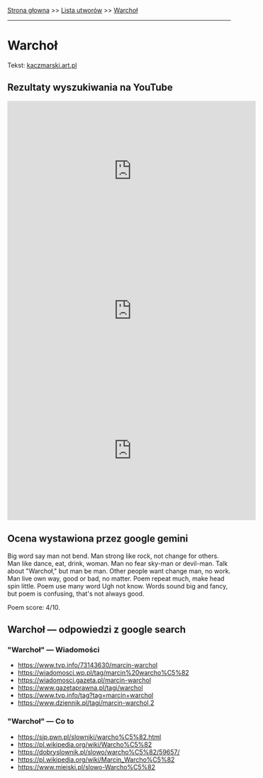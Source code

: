 [Strona głowna](../index.md) >> [Lista utworów](../list.md) >> [Warchoł](625.md)

---

# Warchoł

Tekst: [kaczmarski.art.pl](https://www.kaczmarski.art.pl/tworczosc/wiersze/warchol/)

## Rezultaty wyszukiwania na YouTube

<iframe width="560" height="315" src="https://www.youtube.com/embed/8JFJapTbc-E?si=IdontcarewhotheIRSsendsImnotpayingtaxes" title="YouTube video player" frameborder="0" allow="accelerometer; autoplay; clipboard-write; encrypted-media; gyroscope; picture-in-picture; web-share" referrerpolicy="strict-origin-when-cross-origin" allowfullscreen></iframe>

<iframe width="560" height="315" src="https://www.youtube.com/embed/WJBY0Xp8acs?si=IdontcarewhotheIRSsendsImnotpayingtaxes" title="YouTube video player" frameborder="0" allow="accelerometer; autoplay; clipboard-write; encrypted-media; gyroscope; picture-in-picture; web-share" referrerpolicy="strict-origin-when-cross-origin" allowfullscreen></iframe>

<iframe width="560" height="315" src="https://www.youtube.com/embed/eGL3rWVZFPo?si=IdontcarewhotheIRSsendsImnotpayingtaxes" title="YouTube video player" frameborder="0" allow="accelerometer; autoplay; clipboard-write; encrypted-media; gyroscope; picture-in-picture; web-share" referrerpolicy="strict-origin-when-cross-origin" allowfullscreen></iframe>

## Ocena wystawiona przez google gemini

Big word say man not bend. Man strong like rock, not change for others. Man like dance, eat, drink, woman. Man no fear sky-man or devil-man. Talk about "Warchoł," but man be man. Other people want change man, no work. Man live own way, good or bad, no matter. Poem repeat much, make head spin little. Poem use many word Ugh not know. Words sound big and fancy, but poem is confusing, that's not always good.

Poem score: 4/10.


## Warchoł — odpowiedzi z google search

### "Warchoł" — Wiadomości

 - <https://www.tvp.info/73143630/marcin-warchol>
 - <https://wiadomosci.wp.pl/tag/marcin%20warcho%C5%82>
 - <https://wiadomosci.gazeta.pl/marcin-warchol>
 - <https://www.gazetaprawna.pl/tagi/warchol>
 - <https://www.tvp.info/tag?tag=marcin+warchol>
 - <https://www.dziennik.pl/tagi/marcin-warchol,2>

### "Warchoł" — Co to

 - <https://sjp.pwn.pl/slowniki/warcho%C5%82.html>
 - <https://pl.wikipedia.org/wiki/Warcho%C5%82>
 - <https://dobryslownik.pl/slowo/warcho%C5%82/59657/>
 - <https://pl.wikipedia.org/wiki/Marcin_Warcho%C5%82>
 - <https://www.miejski.pl/slowo-Warcho%C5%82>

